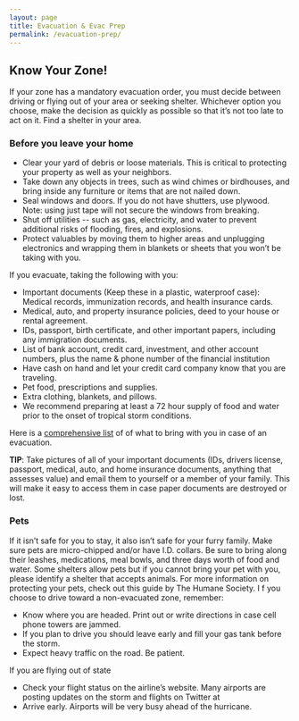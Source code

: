 ```yaml
---
layout: page
title: Evacuation & Evac Prep
permalink: /evacuation-prep/
---
```


## Know Your Zone!

If your zone has a mandatory evacuation order, you must decide between driving or flying out of your area or seeking shelter. Whichever option you choose, make the decision as quickly as possible so that it’s not too late to act on it. Find a shelter in your area.

### Before you leave your home

* Clear your yard of debris or loose materials. This is critical to protecting your property as well as your neighbors.
* Take down any objects in trees, such as wind chimes or birdhouses, and bring inside any furniture or items that are not nailed down.
* Seal windows and doors. If you do not have shutters, use plywood. Note: using just tape will not secure the windows from breaking.
* Shut off utilities -- such as gas, electricity, and water to prevent additional risks of flooding, fires, and explosions.
* Protect valuables by moving them to higher areas and unplugging electronics and wrapping them in blankets or sheets that you won’t be taking with you.


If you evacuate, taking the following with you:

- Important documents (Keep these in a plastic, waterproof case): Medical records, immunization records, and health insurance cards.
- Medical, auto, and property insurance policies, deed to your house or rental agreement.
- IDs, passport, birth certificate, and other important papers, including any immigration documents.
- List of bank account, credit card, investment, and other account numbers, plus the name & phone number of the financial institution
- Have cash on hand and let your credit card company know that you are traveling.
- Pet food, prescriptions and supplies.
- Extra clothing, blankets, and pillows.
- We recommend preparing at least a 72 hour supply of food and water prior to the onset of tropical storm conditions.

Here is a [comprehensive list](https://www.ready.gov/build-a-kit) of of what to bring with you in case of an evacuation.

**TIP**: Take pictures of all of your important documents (IDs, drivers license, passport, medical, auto, and home insurance documents, anything that assesses value) and email them to yourself or a member of your family. This will make it easy to access them in case paper documents are destroyed or lost.

### Pets

If it isn’t safe for you to stay, it also isn’t safe for your furry family. Make sure pets are micro-chipped and/or have I.D. collars. Be sure to bring along their leashes, medications, meal bowls, and three days worth of food and water. Some shelters allow pets but if you cannot bring your pet with you, please identify a shelter that accepts animals. For more information on protecting your pets, check out this guide by The Humane Society.
I
f you choose to drive toward a non-evacuated zone, remember:
- Know where you are headed. Print out or write directions in case cell phone towers are jammed.
- If you plan to drive you should leave early and fill your gas tank before the storm.
- Expect heavy traffic on the road. Be patient.

If you are flying out of state

- Check your flight status on the airline’s website. Many airports are posting updates on the storm and flights on Twitter at 
- Arrive early. Airports will be very busy ahead of the hurricane.